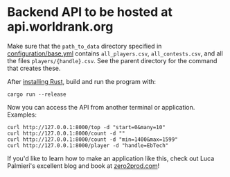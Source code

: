 # Backend API to be hosted at api.worldrank.org

Make sure that the `path_to_data` directory specified in [configuration/base.yml](configuration/base.yml) contains `all_players.csv`, `all_contests.csv`, and all the files `players/{handle}.csv`. See the parent directory for the command that creates these.

After [installing Rust](https://www.rust-lang.org/tools/install), build and run the program with:
```
cargo run --release
```

Now you can access the API from another terminal or application. Examples:
```
curl http://127.0.0.1:8000/top -d "start=0&many=10"
curl http://127.0.0.1:8000/count -d ""
curl http://127.0.0.1:8000/count -d "min=1400&max=1599"
curl http://127.0.0.1:8000/player -d "handle=EbTech"
```

If you'd like to learn how to make an application like this, check out Luca Palmieri's excellent blog and book at [zero2prod.com](https://zero2prod.com)!
